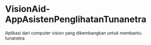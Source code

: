 # VisionAid-AppAsistenPenglihatanTunanetra
Aplikasi dari computer vision yang dikembangkan untuk membantu tunanetra
